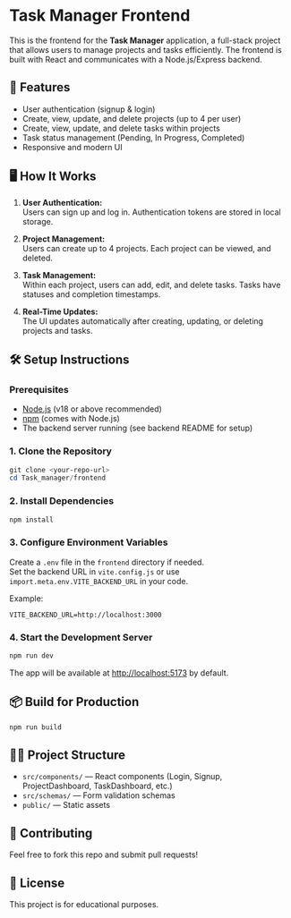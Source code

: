 # Task Manager Frontend

This is the frontend for the **Task Manager** application, a full-stack project that allows users to manage projects and tasks efficiently. The frontend is built with React and communicates with a Node.js/Express backend.

## 🚀 Features

- User authentication (signup & login)
- Create, view, update, and delete projects (up to 4 per user)
- Create, view, update, and delete tasks within projects
- Task status management (Pending, In Progress, Completed)
- Responsive and modern UI

## 🖥️ How It Works

1. **User Authentication:**  
   Users can sign up and log in. Authentication tokens are stored in local storage.

2. **Project Management:**  
   Users can create up to 4 projects. Each project can be viewed, and deleted.

3. **Task Management:**  
   Within each project, users can add, edit, and delete tasks. Tasks have statuses and completion timestamps.

4. **Real-Time Updates:**  
   The UI updates automatically after creating, updating, or deleting projects and tasks.

## 🛠️ Setup Instructions

### Prerequisites

- [Node.js](https://nodejs.org/) (v18 or above recommended)
- [npm](https://www.npmjs.com/) (comes with Node.js)
- The backend server running (see backend README for setup)

### 1. Clone the Repository

```powershell
git clone <your-repo-url>
cd Task_manager/frontend
```

### 2. Install Dependencies

```powershell
npm install
```

### 3. Configure Environment Variables

Create a `.env` file in the `frontend` directory if needed.  
Set the backend URL in `vite.config.js` or use `import.meta.env.VITE_BACKEND_URL` in your code.

Example:
```
VITE_BACKEND_URL=http://localhost:3000
```

### 4. Start the Development Server

```powershell
npm run dev
```

The app will be available at [http://localhost:5173](http://localhost:5173) by default.

## 📦 Build for Production

```powershell
npm run build
```

## 🧑‍💻 Project Structure

- `src/components/` — React components (Login, Signup, ProjectDashboard, TaskDashboard, etc.)
- `src/schemas/` — Form validation schemas
- `public/` — Static assets

## 🤝 Contributing

Feel free to fork this repo and submit pull requests!

## 📄 License

This project is for educational purposes.

